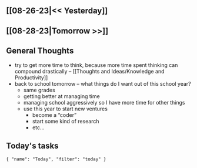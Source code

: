 ## [[08-26-23|<< Yesterday]]
## [[08-28-23|Tomorrow >>]]
## General Thoughts
- try to get more time to think, because more time spent thinking can compound drastically – [[Thoughts and Ideas/Knowledge and Productivity]]
- back to school tomorrow – what things do I want out of this school year?
	- same grades
	- getting better at managing time
	- managing school aggressively so I have more time for other things
	- use this year to start new ventures
		- become a “coder”
		- start some kind of research
		- etc…
## Today's tasks

```todoist 
{ "name": "Today", "filter": "today" } 
```
